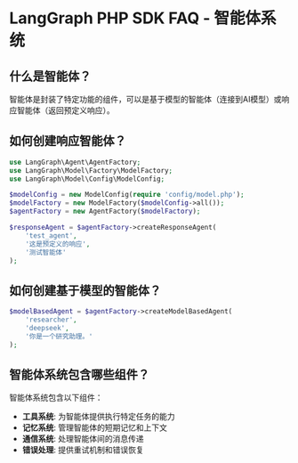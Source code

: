 # LangGraph PHP SDK FAQ - 智能体系统

## 什么是智能体？
智能体是封装了特定功能的组件，可以是基于模型的智能体（连接到AI模型）或响应智能体（返回预定义响应）。

## 如何创建响应智能体？
```php
use LangGraph\Agent\AgentFactory;
use LangGraph\Model\Factory\ModelFactory;
use LangGraph\Model\Config\ModelConfig;

$modelConfig = new ModelConfig(require 'config/model.php');
$modelFactory = new ModelFactory($modelConfig->all());
$agentFactory = new AgentFactory($modelFactory);

$responseAgent = $agentFactory->createResponseAgent(
    'test_agent',
    '这是预定义的响应',
    '测试智能体'
);
```

## 如何创建基于模型的智能体？
```php
$modelBasedAgent = $agentFactory->createModelBasedAgent(
    'researcher',
    'deepseek',
    '你是一个研究助理。'
);
```

## 智能体系统包含哪些组件？
智能体系统包含以下组件：
- **工具系统**: 为智能体提供执行特定任务的能力
- **记忆系统**: 管理智能体的短期记忆和上下文
- **通信系统**: 处理智能体间的消息传递
- **错误处理**: 提供重试机制和错误恢复